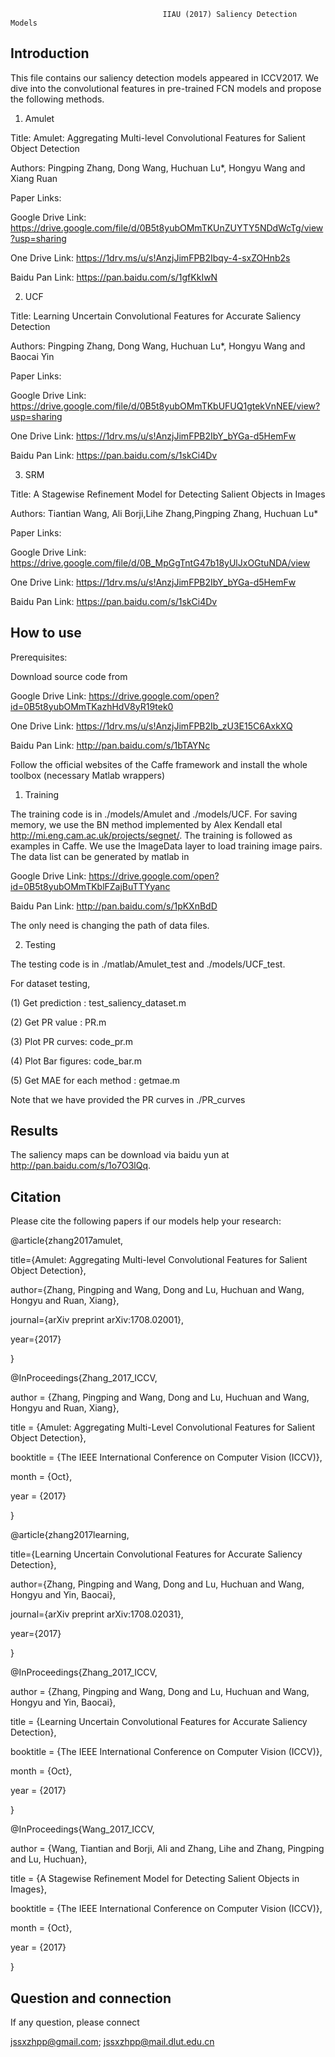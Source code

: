                                       IIAU (2017) Saliency Detection Models
                                      
Introduction
------------------------------------------------------------------------------------------------------------------
This file contains our saliency detection models appeared in ICCV2017. We dive into the convolutional features in pre-trained FCN models and propose the following methods.

1) Amulet

Title: Amulet: Aggregating Multi-level Convolutional Features for Salient Object Detection

Authors: Pingping Zhang, Dong Wang, Huchuan Lu*, Hongyu Wang and Xiang Ruan

Paper Links: 

Google Drive Link: https://drive.google.com/file/d/0B5t8yubOMmTKUnZUYTY5NDdWcTg/view?usp=sharing

One Drive    Link: https://1drv.ms/u/s!AnzjJimFPB2Ibqy-4-sxZOHnb2s

Baidu Pan    Link: https://pan.baidu.com/s/1gfKkIwN

2) UCF

Title: Learning Uncertain Convolutional Features for Accurate Saliency Detection

Authors: Pingping Zhang, Dong Wang, Huchuan Lu*, Hongyu Wang and Baocai Yin

Paper Links: 

Google Drive Link: https://drive.google.com/file/d/0B5t8yubOMmTKbUFUQ1gtekVnNEE/view?usp=sharing

One Drive    Link: https://1drv.ms/u/s!AnzjJimFPB2IbY_bYGa-d5HemFw

Baidu Pan    Link: https://pan.baidu.com/s/1skCi4Dv

3) SRM

Title: A Stagewise Refinement Model for Detecting Salient Objects in Images

Authors: Tiantian Wang, Ali Borji,Lihe Zhang,Pingping Zhang, Huchuan Lu*

Paper Links: 

Google Drive Link: https://drive.google.com/file/d/0B_MpGgTntG47b18yUlJxOGtuNDA/view

One Drive    Link: https://1drv.ms/u/s!AnzjJimFPB2IbY_bYGa-d5HemFw

Baidu Pan    Link: https://pan.baidu.com/s/1skCi4Dv

How to use
--------------------------------------------------------------------------------------------------------------

Prerequisites:

Download source code from  

Google Drive Link: https://drive.google.com/open?id=0B5t8yubOMmTKazhHdV8yR19tek0 

One Drive    Link: https://1drv.ms/u/s!AnzjJimFPB2Ib_zU3E15C6AxkXQ 

Baidu Pan    Link: http://pan.baidu.com/s/1bTAYNc


Follow the official websites of the Caffe framework and install the whole toolbox (necessary Matlab wrappers)

1) Training

The training code is in ./models/Amulet and ./models/UCF. For saving memory, we use the BN method implemented by Alex Kendall etal http://mi.eng.cam.ac.uk/projects/segnet/. The training is followed as examples in Caffe. 
We use the ImageData layer to load training image pairs. The data list can be generated by matlab in 

Google Drive Link: https://drive.google.com/open?id=0B5t8yubOMmTKblFZajBuTTYyanc

Baidu Pan    Link: http://pan.baidu.com/s/1pKXnBdD

The only need is changing the path of data files.

2) Testing

The testing code is in ./matlab/Amulet_test and ./models/UCF_test.

For dataset testing,

(1) Get prediction : test_saliency_dataset.m

(2) Get PR value : PR.m

(3) Plot PR curves: code_pr.m

(4) Plot Bar figures: code_bar.m

(5) Get MAE for each method : getmae.m

Note that we have provided the PR curves in ./PR_curves

Results
---------------------------------------------------------------------------------------------------------------------
The saliency maps can be download via baidu yun at http://pan.baidu.com/s/1o7O3lQq.

Citation
---------------------------------------------------------------------------------------------------------------------
Please cite the following papers if our models help your research:

@article{zhang2017amulet,

  title={Amulet: Aggregating Multi-level Convolutional Features for Salient Object Detection},
  
  author={Zhang, Pingping and Wang, Dong and Lu, Huchuan and Wang, Hongyu and Ruan, Xiang},
  
  journal={arXiv preprint arXiv:1708.02001},
  
  year={2017}
  
}

@InProceedings{Zhang_2017_ICCV,

author = {Zhang, Pingping and Wang, Dong and Lu, Huchuan and Wang, Hongyu and Ruan, Xiang},

title = {Amulet: Aggregating Multi-Level Convolutional Features for Salient Object Detection},

booktitle = {The IEEE International Conference on Computer Vision (ICCV)},

month = {Oct},

year = {2017}

}

@article{zhang2017learning,

  title={Learning Uncertain Convolutional Features for Accurate Saliency Detection},
  
  author={Zhang, Pingping and Wang, Dong and Lu, Huchuan and Wang, Hongyu and Yin, Baocai},
  
  journal={arXiv preprint arXiv:1708.02031},
  
  year={2017}
  
}

@InProceedings{Zhang_2017_ICCV,

author = {Zhang, Pingping and Wang, Dong and Lu, Huchuan and Wang, Hongyu and Yin, Baocai},

title = {Learning Uncertain Convolutional Features for Accurate Saliency Detection},

booktitle = {The IEEE International Conference on Computer Vision (ICCV)},

month = {Oct},

year = {2017}

}

@InProceedings{Wang_2017_ICCV,

author = {Wang, Tiantian and Borji, Ali and Zhang, Lihe and Zhang, Pingping and Lu, Huchuan},

title = {A Stagewise Refinement Model for Detecting Salient Objects in Images},

booktitle = {The IEEE International Conference on Computer Vision (ICCV)},

month = {Oct},

year = {2017}

}

Question and connection
------------------------------------------------------------------------------------------------------------------
If any question, please connect

jssxzhpp@gmail.com;  jssxzhpp@mail.dlut.edu.cn
